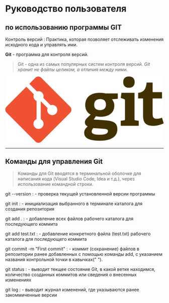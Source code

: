 # Руководство пользователя 
## по использованию программы GIT 

Контроль версий 
: Практика, которая позволяет отслеживать изменения исходного кода и управлять ими.

**Git** - программа для контроля версий.
> Git - одна из самых популярных систем контроля версий. 
*Git хранит не файлы целиком, а отличия между ними.*

[![ссылка на сайт Git](512px-Git-logo.svg.png "Нажми и на сайт перейди")](https://git-scm.com/)

___

## Команды для управления Git

> Команды для Git вводятся в терминальной оболочке для написания кода (Visual Studio Code, Idea и т.д.), через использование командной строки.

git --version
: - проверка текущей установленной версии программы

git init
: - инициализация выбранного в терминале каталога для создания репозитория

git add . 
: - добавление всех файлов рабочего каталога для последующего коммита

git add test.txt
: - добавление конкретного файла (test.txt) рабочего каталога для последующего коммита

git commit -m "First commit"
: - коммит (сохранение) файлов в репозитории ранее добавленных с помощью команды add, с указанием названия контрольной точки в кавычках(" ").

git status
: - выводит текщее состояние Git, в какой ветке находимся, количество созданных коммитов или сведения о внесенных изменениях

git log
: - выводит журнал изменений, где указываются ранее закоммиченные версии
